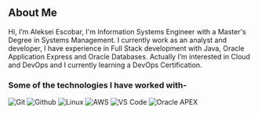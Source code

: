 ## About Me
Hi, I’m Aleksei Escobar, I'm Information Systems Engineer with a Master's Degree in Systems Management. 
I currently work as an analyst and developer, I have experience in Full Stack development with Java, Oracle Application Express and Oracle Databases. 
Actually I’m interested in Cloud and DevOps and I currently learning a DevOps Certification.

<!---
BPFAleksei/BPFAleksei is a ✨ special ✨ repository because its `README.md` (this file) appears on your GitHub profile.
You can click the Preview link to take a look at your changes.
--->

### Some of the technologies I have worked with-</br>
![Git](http://img.shields.io/badge/-Git-000000?style=for-the-badge&logo=Git)
![Github](http://img.shields.io/badge/-Github-000000?style=for-the-badge&logo=Github&logoColor=green)
![Linux](http://img.shields.io/badge/-Linux-000000?style=for-the-badge&logo=linux)
![AWS](http://img.shields.io/badge/-AWS-000000?style=for-the-badge&logo=Amazon-aws&logoColor=cyan)
![VS Code](http://img.shields.io/badge/-VS%20Code-000000?style=for-the-badge&logo=Visual-studio-code&logoColor=blue)
![Oracle APEX](https://img.shields.io/badge/-%20Oracle%20Apex-blue?style=for-the-badge&logo=Oracle)
</br></br></br></br>
